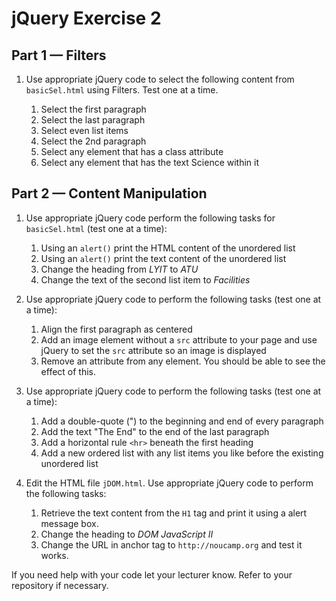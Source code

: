 # jQuery Exercise 2

## Part 1 — Filters

1.	Use appropriate jQuery code to select the following content from ``basicSel.html`` using Filters.  Test one at a time.

	1.	Select the first paragraph
	1.	Select the last paragraph
	1.	Select even list items
	1.	Select the 2nd paragraph
	1.	Select any element that has a class attribute
	1.	Select any element that has the text Science within it

## Part 2 — Content Manipulation

1.	Use appropriate jQuery code perform the following tasks for ``basicSel.html`` (test one at a time):

	1.	Using an ``alert()`` print the HTML content of the unordered list
	1.	Using an ``alert()`` print the text content of the unordered list
	1.	Change the heading from *LYIT* to *ATU*
	1.	Change the text of the second list item to *Facilities*


1.	Use appropriate jQuery code to perform the following tasks (test one at a time):

	1.	Align the first paragraph as centered
	1.	Add an image element without a ``src`` attribute to your page and use jQuery to set the ``src`` attribute so an image is displayed
	1.	Remove an attribute from any element. You should be able to see the effect of this.
	

1.	Use appropriate jQuery code to perform the following tasks (test one at a time):

	1.	Add a double-quote (") to the beginning and end of every paragraph
	1.	Add the text "The End" to the end of the last paragraph
	1.	Add a horizontal rule ``<hr>`` beneath the first heading
	1.	Add a new ordered list with any list items you like before the existing unordered list	


1.	Edit the HTML file ``jDOM.html``. Use appropriate jQuery code to perform the following tasks:

	1.	Retrieve the text content from the ``H1`` tag and print it using a alert message box. 
	1.	Change the heading to *DOM JavaScript II*
	1.	Change the URL in anchor tag to ``http://noucamp.org`` and test it works. 


If you need help with your code let your lecturer know.  Refer to your repository if necessary.

